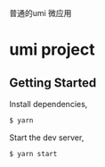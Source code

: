普通的umi 微应用
# umi project

## Getting Started

Install dependencies,

```bash
$ yarn
```

Start the dev server,

```bash
$ yarn start
```
